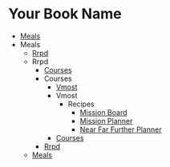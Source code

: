 # Your Book Name

- [Meals](meals/meals.md)
- Meals
  - [Rrpd](meals/rrpd/rrpd.md)
  - Rrpd
    - [Courses](meals/rrpd/courses/courses.md)
    - Courses
      - [Vmost](meals/rrpd/courses/vmost/vmost.md)
      - Vmost
        - Recipes
          * [Mission Board](meals/rrpd/courses/vmost/recipes/mission-board.md)
          * [Mission Planner](meals/rrpd/courses/vmost/recipes/mission-planner.md)
          * [Near Far Further Planner](meals/rrpd/courses/vmost/recipes/near-far-further-planner.md)
      * [Courses](meals/rrpd/courses/courses.md)
    * [Rrpd](meals/rrpd/rrpd.md)
  * [Meals](meals/meals.md)

